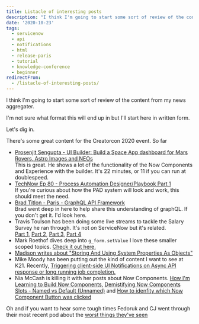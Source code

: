 ```yaml
---
title: Listacle of interesting posts
description: "I think I'm going to start some sort of review of the content from my news aggregater.\r\n\r\nI'm not sure what format this will end up in but I'll start here in..."
date: '2020-10-23'
tags:
  - servicenow
  - api
  - notifications
  - html
  - release-paris
  - tutorial
  - knowledge-conference
  - beginner
redirectFrom:
  - /listacle-of-interesting-posts/
---
```


<!--StartFragment-->

I think I'm going to start some sort of review of the content from my news aggregater.

I'm not sure what format this will end up in but I'll start here in written form.

Let's dig in.

There's some great content for the Creatorcon 2020 event. So far

* [Prosenjit Sengupta - UI Builder: Build a Space App dashboard for Mars Rovers, Astro Images and NEOs](https://players.brightcove.net/5703385908001/zKNjJ2k2DM_default/index.html?videoId=ref:CC20-CCB1010)\
  This is great. He shows a lot of the functionality of the Now Components and Experience with the builder. It's 22 minutes, or 11 if you can run at doublespeed.
* [TechNow Ep 80 - Process Automation Designer/Playbook Part 1](https://www.youtube.com/watch?v=FU04cqUXIko)\
  If you're curious about how the PAD system will look and work, this should meet the need.
* [Brad Titlon - Paris - GraphQL API Framework](https://developer.servicenow.com/blog.do?p=/post/paris-graphql-framework/)\
  Brad went deep in here to help share this understanding of graphQL. If you don't get it. I'd look here.
* Travis Toulson has been doing some live streams to tackle the Salary Survey he ran through. It's not *on* ServiceNow but it's related.\
  [Part 1](https://www.youtube.com/watch?v=Lag14qxWYdU), [Part 2](https://www.youtube.com/watch?v=BUWNPJfMGgU), [Part 3](https://www.youtube.com/watch?v=g1lHRMfZEMY), [Part 4](https://www.youtube.com/watch?v=wHzt7dECCdg)
* Mark Roethof dives deep into `g_form.setValue` I love these smaller scoped topics. [Check it out here.](https://community.servicenow.com/community?id=community_article&sys_id=e047d880db8c245466f1d9d968961994)
* [Madison writes about "Storing And Using System Properties As Objects"](https://community.servicenow.com/community?id=community_article&sys_id=b222ee63db7fd454a08a1ea668961933)
* Mike Moody has been putting out the kind of content I want to see at K21. Recently, [Triggering client-side UI Notifications on Async API response or long running job completion.](https://community.servicenow.com/community?id=community_video&sys_id=a47f4af3db37d05466f1d9d968961901)
* Nia McCash is killing it with her posts about Now Components. [How I'm Learning to Build Now Components](https://community.servicenow.com/community?id=community_article&sys_id=e85238cedb7f989066f1d9d968961995), [Demistifying Now Components Slots - Named vs Default (Unnamed)](https://community.servicenow.com/community?id=community_article&sys_id=a4485f701b402410305fea89bd4bcba6) and [How to idenfity which Now Component Button was clicked](https://community.servicenow.com/community?id=community_article&sys_id=8015b4a7dbb79854fb115583ca96198b)

Oh and if you want to hear some tough times Fedoruk and CJ went through their most recent pod about the [worst things they've seen](https://share.transistor.fm/s/3889310f)

<!--EndFragment-->